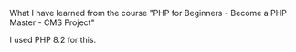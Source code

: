What I have learned from the course "PHP for Beginners - Become a PHP Master - CMS Project"

I used PHP 8.2 for this.